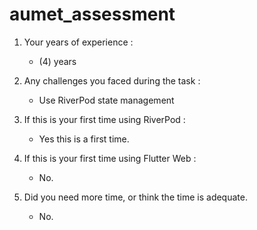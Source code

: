 # aumet_assessment

1) Your years of experience :
   - (4) years 

2) Any challenges you faced during the task : 
   - Use RiverPod state management 

3) If this is your first time using RiverPod  : 
   - Yes this is a first time. 

4) If this is your first time using Flutter Web : 
   - No.

5) Did you need more time, or think the time is adequate.
   - No.
